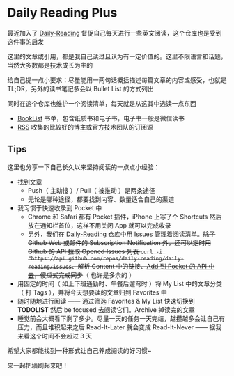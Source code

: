 # Daily Reading Plus

最近加入了 [Daily-Reading](https://github.com/highestop/Daily-Reading) 督促自己每天进行一些英文阅读，这个仓库也是受到这件事的启发

这里的文章或引用，都是我自己读过且认为有一定价值的。这里不限语言和话题，当然大多数都是技术成长为主的

给自己提一点小要求：尽量能用一两句话概括描述每篇文章的内容或感受，也就是 TL;DR，另外的读书笔记多会以 Bullet List 的方式列出

同时在这个仓库也维护一个阅读清单，每天就是从这其中选读一点东西

- [BookList](./BookList/README.md) 书单，包含纸质书和电子书，电子书一般是微信读书
- [RSS](./RSS/README.md) 收集的比较好的博主或官方技术团队的订阅源

## Tips

这里也分享一下自己长久以来坚持阅读的一点点小经验：

- 找到文章
    - Push（ 主动搜 ）/ Pull（ 被推动 ）是两条途径
    - 无论是哪种途径，都要找到内容、数量适合自己的渠道
- 我习惯于快速收录到 Pocket 中
    - Chrome 和 Safari 都有 Pocket 插件，iPhone 上写了个 Shortcuts 然后放在通知栏首位，这样不用关闭 App 就可以完成收录
    - 另外，我们在 [Daily-Reading](https://github.com/highestop/Daily-Reading) 仓库中用 Issues 管理着阅读清单。~~除了 Github Web 或邮件的 Subscription Notification 外，还可以定时用 Github 的 API 拉取 Opened Issues 列表 `curl -i "https://api.github.com/repos/daily-reading/daily-reading/issues`、解析 Content 中的链接、[Add 到 Pocket 的 API 中去](https://getpocket.com/developer/docs/v3/add)，傻瓜式完成同步~~（ 也许是多余的 ）
- 用固定的时间（ 如上下班通勤时、午餐后遛弯时 ）将 My List 中的文章分类（ 打 Tags ），并将今天想要读的文章归到 Favorites 中
- 随时随地进行阅读 —— 通过筛选 Favorites & My List 快速切换到 **TODOLIST** 然后 be focused 去阅读它们。Archive 掉读完的文章
- 睡觉前会大概看下剩了多少。尽量一天的任务一天完结，越攒越多会让自己有压力，而且堆积起来之后 Read-It-Later 就会变成 Read-It-Never —— 据我来看这个时间不会超过 3 天

希望大家都能找到一种形式让自己养成阅读的好习惯~

来一起把墙刷起来吧！
